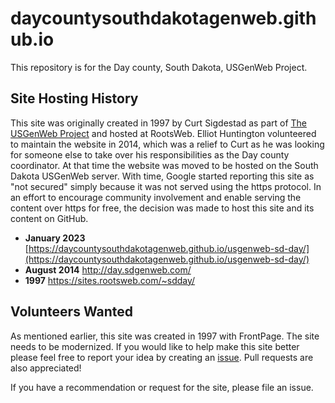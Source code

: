 # daycountysouthdakotagenweb.github.io
This repository is for the Day county, South Dakota, USGenWeb Project.

## Site Hosting History

This site was originally created in 1997 by Curt Sigdestad
as part of [The USGenWeb Project](https://www.usgenweb.org/)
and hosted at RootsWeb. Elliot Huntington volunteered to maintain 
the website in 2014, which was a relief to Curt as he was looking 
for someone else to take over his responsibilities as the Day county 
coordinator. At that time the website was moved to be hosted on the
South Dakota USGenWeb server. With time, Google started reporting this 
site as "not secured" simply because it was not served using the https 
protocol. In an effort to encourage community involvement and enable 
serving the content over https for free, the decision was made to host 
this site and its content on GitHub. 

* **January 2023** [https://daycountysouthdakotagenweb.github.io/usgenweb-sd-day/](https://daycountysouthdakotagenweb.github.io/usgenweb-sd-day/)
* **August 2014** http://day.sdgenweb.com/
* **1997** https://sites.rootsweb.com/~sdday/


## Volunteers Wanted

As mentioned earlier, this site was created in 1997 with FrontPage. The
site needs to be modernized. If you would like to help make this site better
please feel free to report your idea by creating an 
[issue](https://github.com/daycountysouthdakotagenweb/usgenweb-sd-day/issues). 
Pull requests are also appreciated!

If you have a recommendation or request for the site, please file an issue.